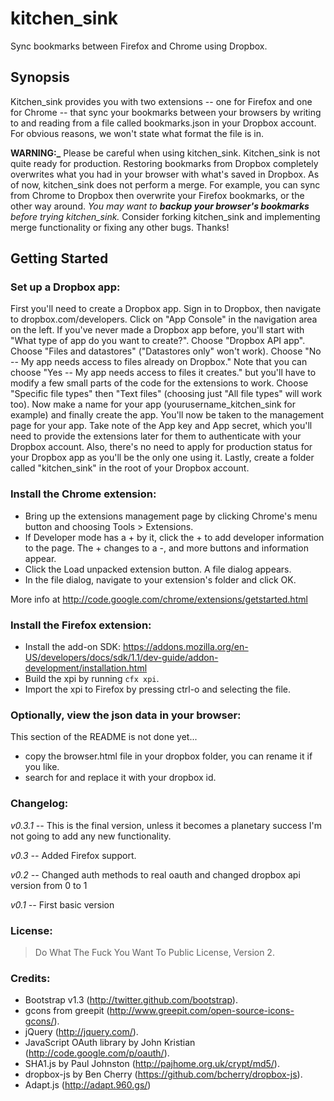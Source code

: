 kitchen_sink
============

Sync bookmarks between Firefox and Chrome using Dropbox.

Synopsis
--------

Kitchen_sink provides you with two extensions -- one for Firefox and one for
Chrome -- that sync your bookmarks between your browsers by writing to and
reading from a file called bookmarks.json in your Dropbox account. For obvious
reasons, we won't state what format the file is in.

**WARNING:_** Please be careful when using kitchen_sink. Kitchen_sink is not
quite ready for production. Restoring bookmarks from Dropbox completely
overwrites what you had in your browser with what's saved in Dropbox. As of
now, kitchen_sink does not perform a merge. For example, you can sync from
Chrome to Dropbox then overwrite your Firefox bookmarks, or the other way
around. *You may want to __backup your browser's bookmarks__ before trying
kitchen_sink.* Consider forking kitchen_sink and implementing merge
functionality or fixing any other bugs. Thanks!

Getting Started
---------------

### Set up a Dropbox app:

First you'll need to create a Dropbox app. Sign in to Dropbox, then navigate to
dropbox.com/developers. Click on "App Console" in the navigation area on the
left. If you've never made a Dropbox app before, you'll start with "What type
of app do you want to create?". Choose "Dropbox API app".  Choose "Files and
datastores" ("Datastores only" won't work).  Choose "No -- My app needs access
to files already on Dropbox." Note that you can choose "Yes -- My app needs
access to files it creates." but you'll have to modify a few small parts of the
code for the extensions to work. Choose "Specific file types" then "Text files"
(choosing just "All file types" will work too).  Now make a name for your app
(yourusername_kitchen_sink for example) and finally create the app. You'll now
be taken to the management page for your app. Take note of the App key and App
secret, which you'll need to provide the extensions later for them to
authenticate with your Dropbox account. Also, there's no need to apply for
production status for your Dropbox app as you'll be the only one using it.
Lastly, create a folder called "kitchen_sink" in the root of your Dropbox
account.

### Install the Chrome extension:

- Bring up the extensions management page by clicking Chrome's menu button
  and choosing Tools > Extensions.
- If Developer mode has a + by it, click the + to add developer
  information to the page. The + changes to a -, and more buttons and
  information appear.
- Click the Load unpacked extension button. A file dialog appears.
- In the file dialog, navigate to your extension's folder and click OK.

More info at http://code.google.com/chrome/extensions/getstarted.html

### Install the Firefox extension:

- Install the add-on SDK:
  https://addons.mozilla.org/en-US/developers/docs/sdk/1.1/dev-guide/addon-development/installation.html
- Build the xpi by running `cfx xpi`.
- Import the xpi to Firefox by pressing ctrl-o and selecting the file.

### Optionally, view the json data in your browser:
This section of the README is not done yet...

- copy the browser.html file in your dropbox folder, you can rename it if
  you like.
- search for <userid> and replace it with your dropbox id.

### Changelog:

*v0.3.1 --*
This is the final version, unless it becomes a planetary success I'm not going to add any new functionality.

*v0.3 --*
Added Firefox support.

*v0.2 --*
Changed auth methods to real oauth and changed dropbox api version from 0 to 1

*v0.1 --*
First basic version

### License:

> Do What The Fuck You Want To Public License, Version 2.

### Credits:

- Bootstrap v1.3 (http://twitter.github.com/bootstrap).
- gcons from greepit (http://www.greepit.com/open-source-icons-gcons/).
- jQuery (http://jquery.com/).
- JavaScript OAuth library by John Kristian (http://code.google.com/p/oauth/).
- SHA1.js by Paul Johnston (http://pajhome.org.uk/crypt/md5/).
- dropbox-js by Ben Cherry (https://github.com/bcherry/dropbox-js).
- Adapt.js (http://adapt.960.gs/)

